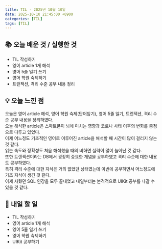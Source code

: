 ```yaml
---
title: TIL - 2025년 10월 10일
date: 2025-10-10 21:45:00 +0900
categories: [TIL]
tags: [TIL]
---
```


## 📚 **오늘 배운 것 / 실행한 것**

- TIL 작성하기
- 영어 article 1개 해석
- 영어 5줄 일기 쓰기
- 영어 학원 숙제하기
- 트랜잭션, 격리 수준 공부 내용 정리

## 💡 **오늘 느낀 점**

오늘은 영어 article 해석, 영어 학원 숙제(단어암기), 영어 5줄 일기, 트랜잭션, 격리 수준 공부 내용을 정리하였다.<br>
오늘 해석한 article은 스마트폰이 뇌에 미치는 영향과 코로나 사태 이후의 변화를 중점으로 다루고 있었다.<br>
이제 어느정도 기초적인 영어로 이루어진 article을 해석할 때 시간이 많이 걸리지 않는 것 같다.<br>
읽는 속도와 정확성도 처음 해석했을 때의 비하면 실력이 많이 늘어난 것 같다.<br>
또한 트랜잭션이라는 DB에서 굉장히 중요한 개념을 공부하였고 격리 수준에 대한 내용도 공부하였다.<br>
특히 격리 수준에 대한 지식은 거의 없었던 상태였는데 이번에 공부하면서 어느정도에 기초 지식이 생긴 것 같다.<br>
이제 사뒀던 SQL 인강을 모두 끝내었고 내일부터는 본격적으로 UIKit 공부를 나갈 수 있을 것 같다.

## 🎯 **내일 할 일**

- TIL 작성하기
- 영어 article 1개 해석
- 영어 5줄 일기 쓰기
- 영어 학원 숙제하기
- UIKit 공부하기